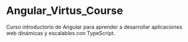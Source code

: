 # Angular_Virtus_Course
Curso introductorio de Angular para aprender a desarrollar aplicaciones web dinámicas y escalables con TypeScript.
